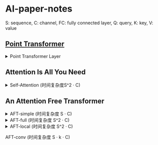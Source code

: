 # AI-paper-notes
S: sequence, C: channel, FC: fully connected layer, Q: query, K: key, V: value

## [Point Transformer](https://tongtianta.site/oss//paper_pdf/410de4b0-4026-11eb-a791-00163e0d281a_1828e14a6bd233195a771923d1f5856d.pdf)

<details>
  <summary>Point Transformer Layer</summary>
  
  ```python
  # Given X [N, C], P(position) [N, C], L(local neighbor) [N, k, C]
  Q, K, V = fc1(X), fc2(L), fc3(L)
  P = mlp1(X[:, None] - L)  # [N, k, C]
  A = softmax(mlp2(Q[:, None] - K + P))  # [N, k, C]
  R = A ⊙ (V + P)  # [N, k, C]
  X = R.sum(dim=1)  # [N, C]
  ```
  
</details>

## Attention Is All You Need
<details>
  <summary>Self-Attention (时间复杂度S^2 · C)</summary>
  
  -	给出输入X [S, C]
  -	通过3个FC将X线性变换为Q [S, C], K [S, C], V [S, C]
  -	对于S中的每个元素s，用对应的Ks与所有序列元素的V求点积，然后通过SoftMax得到s对S中每个元素的注意力。
  -	注意求完点积后要除以根号C进行缩放再过SoftMax，原因如下：
    - 假设Q K中向量的元素都是相互独立的均值为 0，方差为 1 的随机变量，点积的均值为0，方差为C。若某个点积过大会导致其余点积在SoftMax处的梯度很小，不利于网络收敛。
  -	利用注意力加权V求和得到s的响应，最后用FC对响应做线性变换得到输出
  ```python
  # Given X [S, C]
  Q, K, V = fc1(X), fc2(X), fc3(X)  # [S, C]
  A = Q @ K.T  # [S, S]
  A = (A / √C).softmax(dim=-1)  # [S, S]
  R = A @ V  # [S, C]
  X = fc4(R)  # [S, C]
  ```

</details>

## An Attention Free Transformer
<details>
  <summary>AFT-simple (时间复杂度 S · C)</summary>
    
  -	给出输入X [S, C]
  -	通过3个FC将X线性变换为Q [S, C], K [S, C], V [S, C]
  -	直接对K做SoftMax得到全局注意力图，并加权求和V得到全局响应。对于每个s，利用对应的Qs对全局响应做通道维度的缩放得到独特的注意力图。
  ```python
  # Given X [S, C]
  Q, K, V = fc1(X), fc2(X), fc3(X)  # [S, C]
  A_global = K.softmax(dim=0)  # [S, C]
  R_global = (A_global * V).sum(dim=0)  # [C]
  R = Q.sigmoid() * R_global  # [S, C]
  X = fc4(R)  # [S, C]
  ```

</details>

<details>
  <summary>AFT-full (时间复杂度 S^2 · C)</summary>
  
  -	增加了可学习的参数W [S, S]作为位置偏差
  -	对K做SoftMax前先加了W，其余部分同AFT-simple
    - W使用了重参技巧：`W = u[S, 128] @ v[128, S]`
  ```python
  # Given X [S, C], W [S, S]
  Q, K, V = fc1(X), fc2(X), fc3(X)  # [S, C]
  R = W.exp() @ (K.exp() * V) / W.exp() @ K.exp()  # [S, C]
  R = Q.sigmoid() * R  # [S, C]
  X = fc4(R)  # [S, C]
  ```

</details>

<details>
  <summary>AFT-local (时间复杂度 S^2 · C)</summary>
  
  - 只训练W中的一部分，其余权重固定为0
  ```python
  # Given X [S, C], W [S, S]
  for i in range(S):
    for j in range(S):
      if abs(i-j) >= K
  Q, K, V = fc1(X), fc2(X), fc3(X)  # [S, C]
  R = W.exp() @ (K.exp() * V) / W.exp() @ K.exp()  # [S, C]
  R = Q.sigmoid() * R  # [S, C]
  X = fc4(R)  # [S, C]
  ```

</details>

AFT-conv (时间复杂度 S · k · C)
